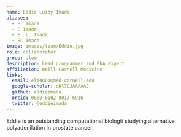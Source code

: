 ```yaml
---
name: Eddie Luidy Imada
aliases:
  - E. Imada
  - E Imada
  - E. L. Imada
  - EL Imada
image: images/team/Eddie.jpg
role: collaborator
group: alum
description: Lead programmer and RNA expert
affiliation: Weill Cornell Medicine
links:
  email: eli4001@med.cornell.edu
  google-scholar: dHl7CJAAAAAJ
  github: eddieimada
  orcid: 0000-0002-8017-6916
  twitter: @eddieimada
---
```


Eddie is an outstanding computational biologit studying alternative polyadenilation in prostate cancer.